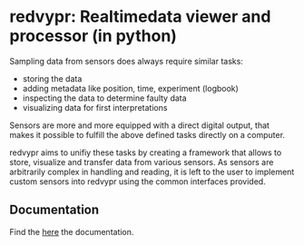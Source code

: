 redvypr: Realtimedata viewer and processor (in python)
======================================================

Sampling data from sensors does always require similar tasks:

- storing the data
- adding metadata like position, time, experiment (logbook)
- inspecting the data to determine faulty data
- visualizing data for first interpretations

Sensors are more and more equipped with a direct digital output, that
makes it possible to fulfill the above defined tasks directly on a
computer.

redvypr aims to unifiy these tasks by creating a framework that allows
to store, visualize and transfer data from various sensors. As sensors
are arbitrarily complex in handling and reading, it is left to the user
to implement custom sensors into redvypr using the common interfaces
provided.

Documentation
-------------
Find the [here](https://redvypr.readthedocs.io) the documentation.


